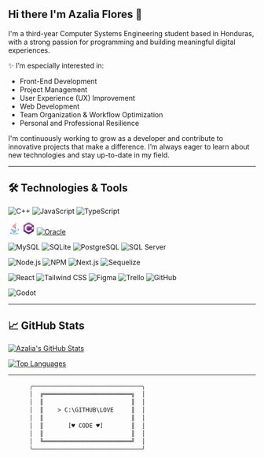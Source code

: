 ## Hi there I'm Azalia Flores 👋
I'm a third-year Computer Systems Engineering student based in Honduras, with a strong passion for programming and building meaningful digital experiences. 

✨ I’m especially interested in:
- Front-End Development
- Project Management
- User Experience (UX) Improvement
- Web Development
- Team Organization & Workflow Optimization
- Personal and Professional Resilience

I'm continuously working to grow as a developer and contribute to innovative projects that make a difference. I’m always eager to learn about new technologies and stay up-to-date in my field.

---

## 🛠️ Technologies & Tools
![C++](https://img.shields.io/badge/-C++-00599C?style=flat-square&logo=c%2B%2B&logoColor=white)
![JavaScript](https://img.shields.io/badge/-JavaScript-F7DF1E?style=flat-square&logo=javascript&logoColor=black)
![TypeScript](https://img.shields.io/badge/-TypeScript-3178C6?style=flat-square&logo=typescript&logoColor=white)


<a href="#"><img src="https://raw.githubusercontent.com/devicons/devicon/master/icons/java/java-original.svg" alt="Java" height="25"/></a>
<a href="#"><img src="https://raw.githubusercontent.com/devicons/devicon/master/icons/csharp/csharp-original.svg" alt="C#" height="25"/></a>
<a href="#"><img src="https://cdn.jsdelivr.net/gh/devicons/devicon/icons/oracle/oracle-original.svg" alt="Oracle" height="25"/></a>

![MySQL](https://img.shields.io/badge/-MySQL-4479A1?style=flat-square&logo=mysql&logoColor=white)
![SQLite](https://img.shields.io/badge/-SQLite-003B57?style=flat-square&logo=sqlite&logoColor=white)
![PostgreSQL](https://img.shields.io/badge/-PostgreSQL-336791?style=flat-square&logo=postgresql&logoColor=white)
![SQL Server](https://img.shields.io/badge/-SQL%20Server-CC2927?style=flat-square&logo=microsoftsqlserver&logoColor=white)

![Node.js](https://img.shields.io/badge/-Node.js-339933?style=flat-square&logo=node.js&logoColor=white)
![NPM](https://img.shields.io/badge/-NPM-CB3837?style=flat-square&logo=npm&logoColor=white)
![Next.js](https://img.shields.io/badge/-Next.js-000000?style=flat-square&logo=next.js&logoColor=white)
![Sequelize](https://img.shields.io/badge/-Sequelize-52B0E7?style=flat-square&logo=sequelize&logoColor=white)

![React](https://img.shields.io/badge/-React-61DAFB?style=flat-square&logo=react&logoColor=black)
![Tailwind CSS](https://img.shields.io/badge/-TailwindCSS-06B6D4?style=flat-square&logo=tailwindcss&logoColor=white)
![Figma](https://img.shields.io/badge/-Figma-F24E1E?style=flat-square&logo=figma&logoColor=white)
![Trello](https://img.shields.io/badge/-Trello-0052CC?style=flat-square&logo=trello&logoColor=white)
![GitHub](https://img.shields.io/badge/-GitHub-181717?style=flat-square&logo=github&logoColor=white)

![Godot](https://img.shields.io/badge/-Godot-478CBF?style=flat-square&logo=godot-engine&logoColor=white)



---

## 📈 GitHub Stats

[![Azalia's GitHub Stats](https://github-readme-stats.vercel.app/api?username=AzaliaFlores19&show_icons=true&theme=radical&include_all_commits=true)](https://github.com/AzaliaFlores19)

[![Top Languages](https://github-readme-stats.vercel.app/api/top-langs/?username=AzaliaFlores19&layout=compact&theme=radical)](https://github.com/AzaliaFlores19)

---
```ascii
      ╭───────────────────────────────╮
      │  ╔═════════════════════════╗  │
      │  ║                         ║  │
      │  ║    > C:\GITHUB\LOVE     ║  │
      │  ║                         ║  │
      │  ║       [♥ CODE ♥]        ║  │
      │  ║                         ║  │
      │  ╚═════════════════════════╝  │
      ╰───────────────────────────────╯
```





<!--
**AzaliaFlores19/AzaliaFlores19** is a ✨ _special_ ✨ repository because its `README.md` (this file) appears on your GitHub profile.

Here are some ideas to get you started:

- 🔭 I’m currently working on ...
- 🌱 I’m currently learning ...
- 👯 I’m looking to collaborate on ...
- 🤔 I’m looking for help with ...
- 💬 Ask me about ...
- 📫 How to reach me: ...
- 😄 Pronouns: ...
- ⚡ Fun fact: ...
-->
